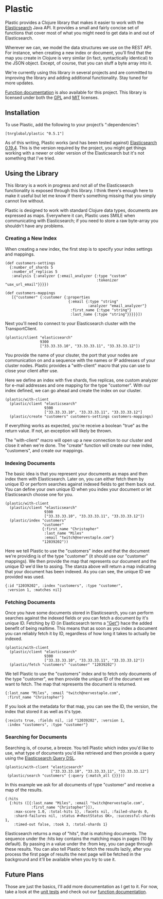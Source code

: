Plastic
=======

Plastic provides a Clojure library that makes it easier to work with
the [Elasticsearch](http://www.elasticsearch.org/) Java API. It
provides a small and fairly concise set of functions that cover most
of what you might need to get data in and out of Elasticsearch.

Wherever we can, we model the data structures we use on the REST
API. For instance, when creating a new index or document, you'll find
that the map you create in Clojure is very similar (in fact,
syntactically identical) to the JSON object. Except, of course, that
you can stuff a byte array into it.

We're currently using this library in several projects and are
committed to improving the library and adding additional
functionality. Stay tuned for more updates.

[Function documentation](http://cmiles74.github.com/plastic/) is also
available for this project. This library is licensed under both the
[GPL](https://github.com/tnr-global/bishop/blob/master/GPL-LICENSE.txt)
and
[MIT](https://github.com/tnr-global/bishop/blob/master/MIT-LICENSE.txt)
licenses.

Installation
------------

To use Plastic, add the following to your project’s “:dependencies”:

    [tnrglobal/plastic "0.5.1"]

As of this writing, Plastic works (and has been tested against)
[Elasticsearch 0.19.4](http://www.elasticsearch.org/blog/2012/05/21/0.19.4-released.html). This
is the version required by the project, you might get things working
with a newer or older version of the Elasticsearch but it's not
something that I've tried.

Using the Library
-----------------

This library is a work in progress and not all of the Elasticsearch
functionality is exposed through this library. I think there's enough
here to make it useful but let me know if there's something missing
that you simply cannot live without.

Plastic is designed to work with standard Clojure data types,
documents are expressed as maps. Everywhere it can, Plastic uses SMILE
when communicating with Elasticsearch; if you need to store a raw
byte-array you shouldn't have any problems.

### Creating a New Index

When creating a new index, the first step is to specify your index
settings and mappings.

    (def customers-settings
      {:number_of_shards 5
	   :number_of_replicas 5
	   :analysis {:analyzer {:email_analyzer {:type "custom"
                                              :tokenizer "uax_url_email"}}}})

	(def customers-mappings
	   [{"customer" {:customer {:properties
	                             {:email {:type "string"
	                                      :analyzer "email_analyzer"}
							      :first_name {:type "string"}
								  :last_name {:type "string"}}}}}])

Next you'll need to connect to your Elasticsearch cluster with the
TransportClient.

    (plastic/client "elasticsearch"
  	            	9300
                    ["33.33.33.10", "33.33.33.11", "33.33.33.12"])

You provide the name of your clsuter, the port that your nodes are
communication on and a sequence with the names or IP addresses of your
cluster nodes. Plastic provides a "with-client" macro that you can use
to close your client after use.

Here we define an index with five shards, five replicas, one custom
analyzer for e-mail addresses and one mapping for the type
"customer". With our index defined, we can go ahead and create the
index on our cluster.

    (plastic/with-client
	  (plastic/client "elasticsearch"
  					  9300
                      ["33.33.33.10", "33.33.33.11", "33.33.33.12"]
	  (plastic/create "customers" customers-settings customers-mappings)

If everything works as expected, you're receive a boolean "true" as
the return value. If not, an exception will likely be thrown.

The "with-client" macro will open up a new connection to our cluster
and close it when we're done. The "create" function will create our
new index, "customers", and create our mappings.

### Indexing Documents

The basic idea is that you represent your documents as maps and then
index them with Elasticsearch. Later on, you can either fetch them by
unique ID or perform searches against indexed fields to get them back
out. You can define your own unique ID when you index your document or
let Elasticsearch choose one for you.

    (plastic/with-client
	  (plastic/client "elasticsearch"
	                  9300
                      ["33.33.33.10", "33.33.33.11", "33.33.33.12"])
	  (plastic/index "customers"
	                 "customer"
	                 {:first_name "Christopher"
					  :last_name "Miles"
					  :email "twitch@nervestaple.com"}
				     "12039202"))

Here we tell Plastic to use the "customers" index and that the
document we're providing is of the type "customer" (it should use our
"customer" mappings). We then provide the map that represents our
document and the unique ID we'd like to assing. The stanza above will
return a map indicating that your document has been indexed. As you
can see, the unique ID we provided was used.

    {:id "12039202", :index "customers", :type "customer",
	 :version 1, :matches nil}

### Fetching Documents

Once you have some documents stored in Elasticsearch, you can perform
searches against the indexed fields or you can fetch a document by
it's unique ID. Fetching by ID (in Elasticsearch terms a
["Get"](http://www.elasticsearch.org/guide/reference/api/get.html))
hace the added benefit of being realtime. This means that as soon as
you index a document you can reliably fetch it by ID, regardless of
how long it takes to actually be indexed.

    (plastic/with-client
	  (plastic/client "elasticsearch"
	                  9300
                      ["33.33.33.10", "33.33.33.11", "33.33.33.12"])
	  (plastic/fetch "customers" "customer" "12039202")

We tell Plastic to use the "customers" index and to fetch only
documents of the type "customer", we then provide the unique ID of the
document we want to fetch. The map that represents the document is
returned.

    {:last_name "Miles", :email "twitch@nervestaple.com",
	 :first_name "Christopher"}

If you look at the metadata for that map, you can see the ID, the
version, the index that stored it as well as it's type.

    {:exists true, :fields nil, :id "12039202", :version 1,
	 :index "customers", :type "customer"}

### Searching for Documents

Searching is, of course, a breeze. You tell Plastic which index you'd
like to use, what type of documents you'd like retrieved and then
provide a query using the
[Elasticsearch Query DSL](http://www.elasticsearch.org/guide/reference/query-dsl/).

    (plastic/with-client "elasticsearch"
                         ["33.33.33.10", "33.33.33.11", "33.33.33.12"]
	 (plastic/search "customers" {:query {:match_all {}}}))

In this example we ask for all documents of type "customer" and
receive a map of the results.

    {:hits
	  {:hits ([{:last_name "Miles", :email "twitch@nervestaple.com",
	            :first_name "Christopher"}]),
	    :max-score 1.0, :total-hits 1}, :facets nil, :failed-shards 0,
		:shard-failures nil, :status #<RestStatus OK>, :successful-shards 1,
		:timed-out false, :took 3, :total-shards 1}

Elasticsearch returns a map of "hits", that is matching documents. The
sequence under the :hits key contains the matching maps in pages (10
by default). By passing in a value under the :from key, you can page
through these results. You can also tell Plastic to fetch the results
lazily, after you process the first page of results the next page will
be fetched in the background and it'll be available when you try to
use it.

Future Plans
------------

Those are just the basics, I'll add more documentation as I get to
it. For now, take a look at the
[unit tests](https://github.com/cmiles74/plastic/blob/master/test/com/tnrglobal/plastic/test/core.clj)
and check out our
[function documentation](http://cmiles74.github.com/plastic/).

